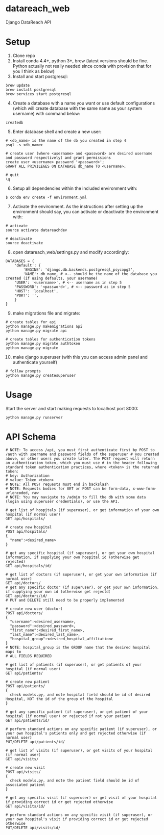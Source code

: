 # datareach_web
Django DataReach API 

# Setup
1. Clone repo
2. Install conda 4.4+, python 3+, brew (latest versions should be fine. Python actually not really needed since conda with provision that for you I think as below)
3. Install and start postgresql:
```
brew update
brew install postgresql
brew services start postgresql
```
4. Create a database with a name you want or use default configurations (which will create database with the same name as your system username) with command below:
```
createdb
```
5. Enter database shell and create a new user:
```
# <db_name> is the name of the db you created in step 4
psql -s <db_name>

# create user (where <username> and <password> are desired username and password respectively) and grant permissions
create user <username> password '<password>';
GRANT ALL PRIVILEGES ON DATABASE db_name TO <username>;

# quit
\q
```
6. Setup all dependencies within the included environment with:
```
$ conda env create -f environment.yml
```
7. Activate the environment. As the instructions after setting up the environment should say, you can activate or deactivate the environment with:
```
# activate
source activate datareachdev

# deactivate
source deactivate
```
8. open datareach_web/settings.py and modify accordingly:
```
DATABASES = {
    'default': {
        'ENGINE': 'django.db.backends.postgresql_psycopg2',
        'NAME': db_name, # <-- should be the name of the database you created (if using defaults, your username)
	'USER': '<username>', # <-- username as in step 5
	'PASSWORD': '<password>', # <-- password as in step 5
	'HOST': 'localhost',
	'PORT': '',
    }
}
```
9. make migrations file and migrate:
```
# create tables for api
python manage.py makemigrations api
python manage.py migrate api

# create tables for authentication tokens
python manage.py migrate authtoken
python manage.py migrate
```
10. make django superuser (with this you can access admin panel and authenticate yourself)
```
# follow prompts
python manage.py createsuperuser
```
# Usage
Start the server and start making requests to localhost port 8000:
```
python manage.py runserver
```

# API Schema
```
# NOTE: To access /api, you must first authenticate first by POST to /auth with username and password fields of the superuser # you created above, or other users you create later. The POST request will return an authentication token, which you must use # in the header following standard token authentication practices, where <token> is the returned token:
# key: Authorization
# value: Token <token>
# NOTE: All POST requests must end in backslash
# NOTE: Requests bodies for GET or POST can be form-data, x-www-form-urlencoded, raw
# NOTE: You may navigate to /admin to fill the db with some data (login using superuser credentials), or use the API.

# get list of hospitals (if superuser), or get information of your own hospital (if normal user)
GET api/hospitals/

# create new hospital
POST api/hospitals/
{
  "name":<desired_name>
}

# get any specific hospital (if superuser), or get your own hospital information, if supplying your own hospital id (otherwise get rejected)
GET api/hospitals/id/

# get list of doctors (if superuser), or get your own information (if normal user)
GET api/doctors/
# get any specific doctor (if superuser), or get your own information, if supplying your own id (otherwise get rejectd)
GET api/doctors/id/
# PUT and DELETE still need to be properly implemented

# create new user (doctor)
POST api/doctors/
{
  "username":<desired_username>,
  "password":<desired_password>,
  "first_name":<desired_first_name>,
  "last_name":<desired_last_name>,
  "hospital_group":<desired_hospital_affiliation>
}
# NOTE: hospital_group is the GROUP name that the desired hospital maps to
# ALL FIELDS REQUIRED

# get list of patients (if superuser), or get patients of your hospital (if normal user)
GET api/patients/

# create new patient 
POST api/patients/
{
  check models.py, and note hospital field should be id of desired Hospital, NOT the id of the group of the hospital
}

# get any specific patient (if superuser), or get patient of your hospital (if normal user) or rejected if not your patient
GET api/patients/id/

# perform standard actions on any specific patient (if superuser), or your own hospital's patients only and get rejected otherwise (if normal user)
PUT/DELETE api/patients/id/

# get list of visits (if superuser), or get visits of your hospital (if normal user)
GET api/visits/

# create new visit
POST api/visits/
{
  check models.py, and note the patient field should be id of associated patient
}

# get any specific visit (if superuser) or get visit of your hospital if providing correct id or get rejected otherwise
GET api/visits/id/

# perform standard actions on any specific visit (if superuser), or your own hospital's visit if providing correct id or get rejected otherwise
PUT/DELETE api/visits/id/
```

